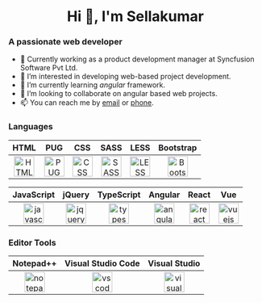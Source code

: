 <h1 align="center">Hi 👋, I'm Sellakumar</h1>

<h3 class="text-center">A passionate web developer</h3>

<ul>
    <li>👋 Currently working as a product development manager at Syncfusion Software Pvt Ltd.</li>
    <li>👀 I’m interested in developing web-based project development.</li>
    <li>🌱 I’m currently learning <i class="fs-bold">angular</i> framework.</li>
    <li>💞️ I’m looking to collaborate on angular based web projects.</li>
    <li>📫 You can reach me by <a href="mailto:sellakumark@outlook.com" title="sellakumark@outlook.com">email</a> or <a href="https://wa.me/919976119157" title="+919976119157">phone</a>.</li>
</ul>

<h3>Languages</h3>

<div class="container">
    <table class="text-center">
        <thead>
            <tr>
                <th>HTML</th>
                <th>PUG</th>
                <th>CSS</th>
                <th>SASS</th>
                <th>LESS</th>
                <th>Bootstrap</th>
            </tr>
        </thead>
        <tbody>
            <tr>
                <td align="center">
                    <a href="https://www.w3.org/html/" target="_blank" title="HTML">
                        <img src="https://cdn.jsdelivr.net/gh/devicons/devicon/icons/html5/html5-original.svg" alt="HTML" width="40" height="40"/>
                    </a>
                </td>
                <td align="center">
                    <a href="https://pugjs.org/" target="_blank" title="PUG">
                        <img src="https://avatars.githubusercontent.com/u/9338635?s=200&v=4" alt="PUG" width="40" height="40"/>
                    </a>
                </td>
                <td align="center">
                    <a href="https://www.w3schools.com/css/" target="_blank" title="CSS">
                        <img src="https://cdn.jsdelivr.net/gh/devicons/devicon/icons/css3/css3-original.svg" alt="CSS" width="40" height="40"/>
                    </a>
                </td>
                <td align="center">
                    <a href="https://sass-lang.com/" target="_blank" title="SASS">
                        <img src="https://cdn.jsdelivr.net/gh/devicons/devicon/icons/sass/sass-original.svg" alt="SASS" width="40" height="40"/>
                    </a>
                </td>
                <td align="center">
                    <a href="https://lesscss.org/" target="_blank" title="LESS">
                        <img src="https://cdn.jsdelivr.net/gh/devicons/devicon/icons/less/less-plain-wordmark.svg" alt="LESS" width="40" height="40"/>
                    </a>
                </td>
                <td align="center">
                    <a href="https://getbootstrap.com/" target="_blank" title="Bootstrap">
                        <img src="https://cdn.jsdelivr.net/gh/devicons/devicon/icons/bootstrap/bootstrap-original.svg" alt="Bootstrap" width="40" height="40"/>
                    </a>
                </td>
            </tr>
        </tbody>
    </table>
    <table class="text-center">
        <thead>
            <tr>
                <th>JavaScript</th>
                <th>jQuery</th>
                <th>TypeScript</th>
                <th>Angular</th>
                <th>React</th>
                <th>Vue</th>
            </tr>
        </thead>
        <tbody>
            <tr>
                <td align="center">
                    <a href="https://developer.mozilla.org/en-US/docs/Web/JavaScript" target="_blank" title="JavaScript">
                        <img src="https://cdn.jsdelivr.net/gh/devicons/devicon/icons/javascript/javascript-original.svg" alt="javascript" width="40" height="40"/>
                    </a>
                </td>
                <td align="center">
                    <a href="https://jquery.com/" target="_blank" title="jQuery">
                        <img src="https://cdn.jsdelivr.net/gh/devicons/devicon/icons/jquery/jquery-original.svg" alt="jquery" width="40" height="40"/>
                    </a>
                </td>
                <td align="center">
                    <a href="https://www.typescriptlang.org/" target="_blank" title="TypeScript">
                        <img src="https://cdn.jsdelivr.net/gh/devicons/devicon/icons/typescript/typescript-original.svg" alt="typescript" width="40" height="40"/>
                    </a>
                </td>
                <td align="center">
                    <a href="https://angular.io" target="_blank" title="Angular">
                        <img src="https://cdn.jsdelivr.net/gh/devicons/devicon/icons/angularjs/angularjs-plain.svg" alt="angular" width="40" height="40"/>
                    </a>
                </td>
                <td align="center">
                    <a href="https://reactjs.org/" target="_blank" title="React">
                        <img src="https://cdn.jsdelivr.net/gh/devicons/devicon/icons/react/react-original-wordmark.svg" alt="react" width="40" height="40"/>
                    </a>
                </td>
                <td align="center">
                    <a href="https://vuejs.org/" target="_blank" title="Vue">
                        <img src="https://cdn.jsdelivr.net/gh/devicons/devicon/icons/vuejs/vuejs-original-wordmark.svg" alt="vuejs" width="40" height="40"/>
                    </a>
                </td>
            </tr>
        </tbody>
    </table>
</div>

<h3>Editor Tools</h3>

<div class="container">
    <table class="text-center">
        <thead>
            <tr>
                <th>Notepad++</th>
                <th>Visual Studio Code</th>
                <th>Visual Studio</th>
            </tr>
        </thead>
        <tbody>
            <tr>
                <td align="center">
                    <a href="https://notepad-plus-plus.org/" target="_blank" title="Notepad++">
                        <img src="https://avatars.githubusercontent.com/u/12589084?s=200&v=4" alt="notepad++" width="40" height="40"/>
                    </a>
                </td>
                <td align="center">
                    <a href="https://code.visualstudio.com/" target="_blank" title="VS Code">
                        <img src="https://cdn.jsdelivr.net/gh/devicons/devicon/icons/vscode/vscode-original.svg" alt="vscode" width="40" height="40"/>
                    </a>
                </td>
                <td align="center">
                    <a href="https://visualstudio.microsoft.com/" target="_blank" title="Visual Studio">
                        <img src="https://cdn.jsdelivr.net/gh/devicons/devicon/icons/visualstudio/visualstudio-plain.svg" alt="visualstudio" width="40" height="40"/>
                    </a>
                </td>
            </tr>
        </tbody>
    </table>
</div>

<!---
sellakumark/sellakumark is a ✨ special ✨ repository because its `README.md` (this file) appears on your GitHub profile. You can click the Preview link to take a look at your changes.
--->
